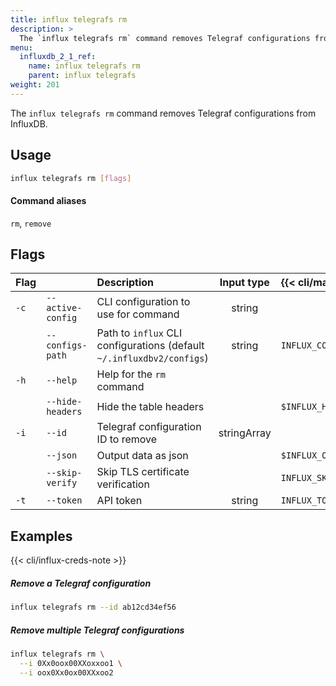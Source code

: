 ```yaml
---
title: influx telegrafs rm
description: >
  The `influx telegrafs rm` command removes Telegraf configurations from InfluxDB.
menu:
  influxdb_2_1_ref:
    name: influx telegrafs rm
    parent: influx telegrafs
weight: 201
---
```


The `influx telegrafs rm` command removes Telegraf configurations from InfluxDB.

## Usage
```sh
influx telegrafs rm [flags]
```

#### Command aliases
`rm`, `remove`

## Flags
| Flag |                   | Description                                                           | Input type  | {{< cli/mapped >}}     |
|:-----|:------------------|:----------------------------------------------------------------------|:-----------:|:-----------------------|
| `-c` | `--active-config` | CLI configuration to use for command                                  | string      |                        |
|      | `--configs-path`  | Path to `influx` CLI configurations (default `~/.influxdbv2/configs`) | string      | `INFLUX_CONFIGS_PATH`  |
| `-h` | `--help`          | Help for the `rm` command                                             |             |                        |
|      | `--hide-headers`  | Hide the table headers                                                |             | `$INFLUX_HIDE_HEADERS` |
| `-i` | `--id`            | Telegraf configuration ID to remove                                   | stringArray |                        |
|      | `--json`          | Output data as json                                                   |             | `$INFLUX_OUTPUT_JSON`  |
|      | `--skip-verify`   | Skip TLS certificate verification                                     |             | `INFLUX_SKIP_VERIFY`   |
| `-t` | `--token`         | API token                                                             | string      | `INFLUX_TOKEN`         |

## Examples

{{< cli/influx-creds-note >}}

##### Remove a Telegraf configuration
```sh
influx telegrafs rm --id ab12cd34ef56
```

##### Remove multiple Telegraf configurations
```sh
influx telegrafs rm \
  --i 0Xx0oox00XXoxxoo1 \
  --i oox0Xx0ox00XXxoo2
```
